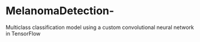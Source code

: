 # MelanomaDetection-
Multiclass classification model using a custom convolutional neural network in TensorFlow
